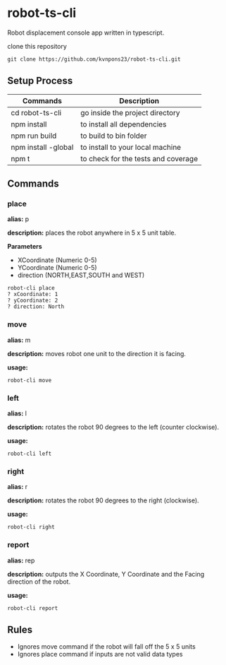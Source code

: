 # robot-ts-cli

Robot displacement console app written in typescript.

clone this repository

```
git clone https://github.com/kvnpons23/robot-ts-cli.git
```

## Setup Process

|Commands|Description|
|---|---|
|cd robot-ts-cli | go inside the project directory|
|npm install | to install all dependencies|
|npm run build | to build to bin folder|
|npm install -global| to install to your local machine|
|npm t | to check for the tests and coverage|

## Commands

### place

**alias:** p

**description:** places the robot anywhere in 5 x 5 unit table.

**Parameters**

-  XCoordinate (Numeric 0-5)
-  YCoordinate (Numeric 0-5)
-  direction (NORTH,EAST,SOUTH and WEST)

```
robot-cli place
? xCoordinate: 1
? yCoordinate: 2
? direction: North
```

### move

**alias:** m

**description:** moves robot one unit to the direction it is facing.

**usage:**

```
robot-cli move
```

### left

**alias:** l

**description:** rotates the robot 90 degrees to the left (counter clockwise).

**usage:**

```
robot-cli left
```

### right

**alias:** r

**description:** rotates the robot 90 degrees to the right (clockwise).

**usage:**

```
robot-cli right
```

### report

**alias:** rep

**description:** outputs the X Coordinate, Y Coordinate and the Facing direction of the robot.

**usage:**

```
robot-cli report
```

## Rules

- Ignores move command if the robot will fall off the 5 x 5 units
- Ignores place command if inputs are not valid data types
